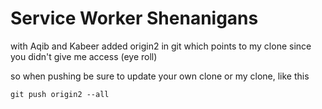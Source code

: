 # Service Worker Shenanigans
with Aqib and Kabeer
added origin2 in git which points to my clone since you didn't give me access (eye roll)

so when pushing be sure to update your own clone or my clone, like this
```shell
git push origin2 --all
````